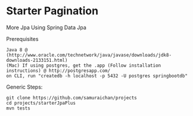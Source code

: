 # Starter Pagination

More Jpa Using Spring Data Jpa

Prerequisites

    Java 8 @ (http://www.oracle.com/technetwork/java/javase/downloads/jdk8-downloads-2133151.html)
    (Mac) If using postgres, get the .app (Follow installation instructions) @ http://postgresapp.com/
    on CLI, run "createdb -h localhost -p 5432 -U postgres springbootdb"

Generic Steps:

    git clone https://github.com/samuraichan/projects
    cd projects/starterJpaPlus
    mvn tests
